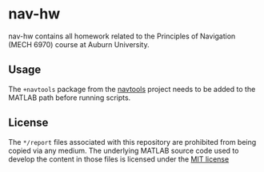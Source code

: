 # nav-hw

nav-hw contains all homework related to the Principles of Navigation (MECH 6970) course at Auburn University.

## Usage

The `+navtools` package from the [navtools][navtools-url] project needs to be added to the MATLAB path before running scripts.

## License

The `*/report` files associated with this repository are prohibited from being copied via any medium. The underlying MATLAB source code used to develop the content in those files is licensed under the [MIT license](LICENSE.md)

<!-- MARKDOWN Links & Images -->

[navtools-url]: https://github.com/tannerkoza/navtools
